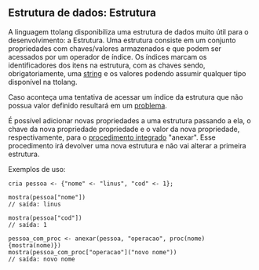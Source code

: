 ## Estrutura de dados: Estrutura
A linguagem ttolang disponibiliza uma estrutura de dados muito útil para o desenvolvimento: a Estrutura.
Uma estrutura consiste em um conjunto propriedades com chaves/valores armazenados e que podem ser acessados por um operador de índice. 
Os índices marcam os identificadores dos itens na estrutura, com as chaves sendo, obrigatoriamente, uma [string](string.md) e os valores podendo assumir qualquer tipo disponível na ttolang.

Caso aconteça uma tentativa de acessar um índice da estrutura que não possua valor definido resultará em um [problema](problema.md).

É possível adicionar novas propriedades a uma estrutura passando a ela, o chave da nova propriedade propriedade e o valor da nova propriedade, respectivamente, para o [procedimento integrado](procedimentos.md#procedimentos-integrados) "anexar". Esse procedimento irá devolver uma nova estrutura e não vai alterar a primeira estrutura.


Exemplos de uso:
 ```
cria pessoa <- {"nome" <- "linus", "cod" <- 1};

mostra(pessoa["nome"])
// saída: linus

mostra(pessoa["cod"])
// saída: 1

pessoa_com_proc <- anexar(pessoa, "operacao", proc(nome){mostra(nome)})
mostra(pessoa_com_proc["operacao"]("novo nome"))
// saída: novo nome
```
